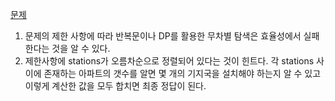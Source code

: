 [문제](https://school.programmers.co.kr/learn/courses/30/lessons/12979)

1. 문제의 제한 사항에 따라 반복문이나 DP를 활용한 무차별 탐색은 효율성에서 실패한다는 것을 알 수 있다.
2. 제한사항에 stations가 오름차순으로 정렬되어 있다는 것이 힌트다. 각 stations 사이에 존재하는 아파트의 갯수를 알면 몇 개의 기지국을 설치해야 하는지 알 수 있고 이렇게 계산한 값을 모두 합치면 최종 정답이 된다.